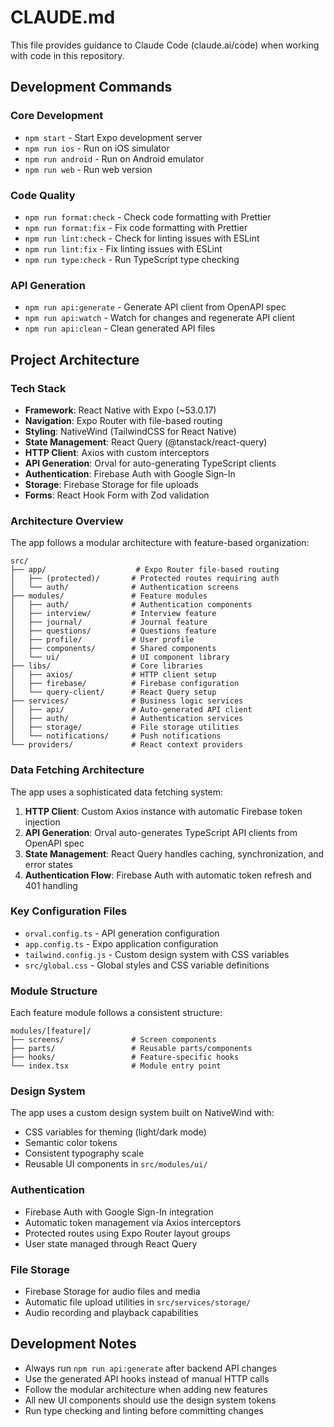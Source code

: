 # CLAUDE.md

This file provides guidance to Claude Code (claude.ai/code) when working with code in this repository.

## Development Commands

### Core Development

- `npm start` - Start Expo development server
- `npm run ios` - Run on iOS simulator
- `npm run android` - Run on Android emulator
- `npm run web` - Run web version

### Code Quality

- `npm run format:check` - Check code formatting with Prettier
- `npm run format:fix` - Fix code formatting with Prettier
- `npm run lint:check` - Check for linting issues with ESLint
- `npm run lint:fix` - Fix linting issues with ESLint
- `npm run type:check` - Run TypeScript type checking

### API Generation

- `npm run api:generate` - Generate API client from OpenAPI spec
- `npm run api:watch` - Watch for changes and regenerate API client
- `npm run api:clean` - Clean generated API files

## Project Architecture

### Tech Stack

- **Framework**: React Native with Expo (~53.0.17)
- **Navigation**: Expo Router with file-based routing
- **Styling**: NativeWind (TailwindCSS for React Native)
- **State Management**: React Query (@tanstack/react-query)
- **HTTP Client**: Axios with custom interceptors
- **API Generation**: Orval for auto-generating TypeScript clients
- **Authentication**: Firebase Auth with Google Sign-In
- **Storage**: Firebase Storage for file uploads
- **Forms**: React Hook Form with Zod validation

### Architecture Overview

The app follows a modular architecture with feature-based organization:

```text
src/
├── app/                    # Expo Router file-based routing
│   ├── (protected)/       # Protected routes requiring auth
│   └── auth/              # Authentication screens
├── modules/               # Feature modules
│   ├── auth/              # Authentication components
│   ├── interview/         # Interview feature
│   ├── journal/           # Journal feature
│   ├── questions/         # Questions feature
│   ├── profile/           # User profile
│   ├── components/        # Shared components
│   └── ui/                # UI component library
├── libs/                  # Core libraries
│   ├── axios/             # HTTP client setup
│   ├── firebase/          # Firebase configuration
│   └── query-client/      # React Query setup
├── services/              # Business logic services
│   ├── api/               # Auto-generated API client
│   ├── auth/              # Authentication services
│   ├── storage/           # File storage utilities
│   └── notifications/     # Push notifications
└── providers/             # React context providers
```

### Data Fetching Architecture

The app uses a sophisticated data fetching system:

1. **HTTP Client**: Custom Axios instance with automatic Firebase token injection
2. **API Generation**: Orval auto-generates TypeScript API clients from OpenAPI spec
3. **State Management**: React Query handles caching, synchronization, and error states
4. **Authentication Flow**: Firebase Auth with automatic token refresh and 401 handling

### Key Configuration Files

- `orval.config.ts` - API generation configuration
- `app.config.ts` - Expo application configuration
- `tailwind.config.js` - Custom design system with CSS variables
- `src/global.css` - Global styles and CSS variable definitions

### Module Structure

Each feature module follows a consistent structure:

```text
modules/[feature]/
├── screens/               # Screen components
├── parts/                 # Reusable parts/components
├── hooks/                 # Feature-specific hooks
└── index.tsx              # Module entry point
```

### Design System

The app uses a custom design system built on NativeWind with:

- CSS variables for theming (light/dark mode)
- Semantic color tokens
- Consistent typography scale
- Reusable UI components in `src/modules/ui/`

### Authentication

- Firebase Auth with Google Sign-In integration
- Automatic token management via Axios interceptors
- Protected routes using Expo Router layout groups
- User state managed through React Query

### File Storage

- Firebase Storage for audio files and media
- Automatic file upload utilities in `src/services/storage/`
- Audio recording and playback capabilities

## Development Notes

- Always run `npm run api:generate` after backend API changes
- Use the generated API hooks instead of manual HTTP calls
- Follow the modular architecture when adding new features
- All new UI components should use the design system tokens
- Run type checking and linting before committing changes

